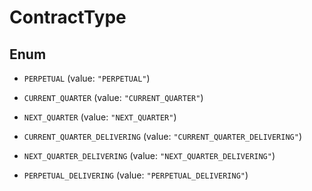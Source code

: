 

# ContractType

## Enum


* `PERPETUAL` (value: `"PERPETUAL"`)

* `CURRENT_QUARTER` (value: `"CURRENT_QUARTER"`)

* `NEXT_QUARTER` (value: `"NEXT_QUARTER"`)

* `CURRENT_QUARTER_DELIVERING` (value: `"CURRENT_QUARTER_DELIVERING"`)

* `NEXT_QUARTER_DELIVERING` (value: `"NEXT_QUARTER_DELIVERING"`)

* `PERPETUAL_DELIVERING` (value: `"PERPETUAL_DELIVERING"`)



